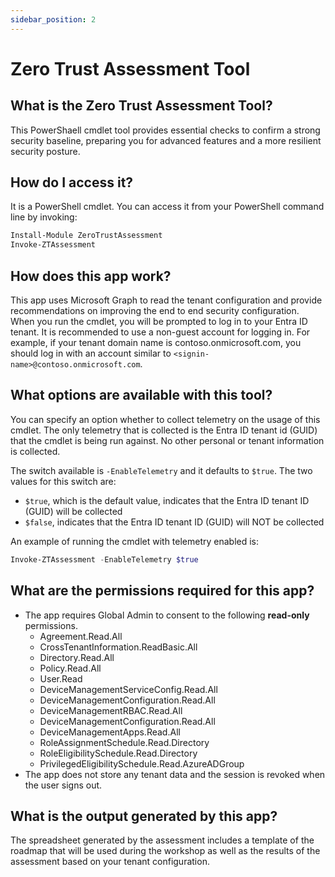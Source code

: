 ```yaml
---
sidebar_position: 2
---
```


# Zero Trust Assessment Tool

## What is the Zero Trust Assessment Tool?

This PowerShaell cmdlet tool provides essential checks to confirm a strong security baseline, preparing you for advanced features and a more resilient security posture.

## How do I access it?

It is a PowerShell cmdlet. You can access it from your PowerShell command line by invoking:

```PowerShell
Install-Module ZeroTrustAssessment 
Invoke-ZTAssessment
```


## How does this app work?

This app uses Microsoft Graph to read the tenant configuration and provide recommendations on improving the end to end security configuration.  
When you run the cmdlet, you will be prompted to log in to your Entra ID tenant.
It is recommended to use a non-guest account for logging in. For example, if your tenant domain name is contoso.onmicrosoft.com, you should log in with an account similar to `<signin-name>@contoso.onmicrosoft.com`.

## What options are available with this tool?

You can specify an option whether to collect telemetry on the usage of this cmdlet. The only telemetry that is collected is the Entra ID tenant id (GUID) that the cmdlet is being run against. No other personal or tenant information is collected.

The switch available is `-EnableTelemetry` and it defaults to `$true`. The two values for this switch are:

- `$true`, which is the default value, indicates that the Entra ID tenant ID (GUID) will be collected
- `$false`, indicates that the Entra ID tenant ID (GUID) will NOT be collected

An example of running the cmdlet with telemetry enabled is:

```PowerShell
Invoke-ZTAssessment -EnableTelemetry $true
```

## What are the permissions required for this app?

* The app requires Global Admin to consent to the following **read-only** permissions.
  * Agreement.Read.All
  * CrossTenantInformation.ReadBasic.All
  * Directory.Read.All
  * Policy.Read.All
  * User.Read
  * DeviceManagementServiceConfig.Read.All
  * DeviceManagementConfiguration.Read.All
  * DeviceManagementRBAC.Read.All
  * DeviceManagementConfiguration.Read.All
  * DeviceManagementApps.Read.All
  * RoleAssignmentSchedule.Read.Directory
  * RoleEligibilitySchedule.Read.Directory
  * PrivilegedEligibilitySchedule.Read.AzureADGroup
* The app does not store any tenant data and the session is revoked when the user signs out.

## What is the output generated by this app?

The spreadsheet generated by the assessment includes a template of the roadmap that will be used during the workshop as well as the results of the assessment based on your tenant configuration.

